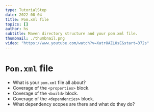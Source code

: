 ```yaml
---
type: TutorialStep
date: 2022-08-04
title: Pom.xml file
topics: []
author: hs
subtitle: Maven directory structure and your pom.xml file.
thumbnail: ./thumbnail.png
video: "https://www.youtube.com/watch?v=Xatr8AZLOsE&start=372s"
---
```


# `Pom.xml` file

- What is your `pom.xml` file all about?
- Coverage of the `<properties>` block.
- Coverage of the `<build>` block.
- Coverage of the `<dependencies>` block.
- What dependency scopes are there and what do they do?
